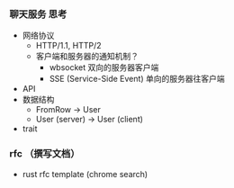 ### 聊天服务 思考
- 网络协议
  - HTTP/1.1, HTTP/2
  - 客户端和服务器的通知机制？
    - wbsocket 双向的服务器客户端
    - SSE (Service-Side Event) 单向的服务器往客户端
- API
- 数据结构
  - FromRow -> User
  - User (server) -> User (client)
- trait


### rfc （撰写文档）
- rust rfc template (chrome search)
